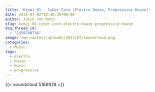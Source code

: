 ```yaml
---
title: 'Kinaj 01 - Cyber Corn (Electro House, Progressive House)'
date: 2013-07-02T18:40:39+00:00
author: Janik von Rotz
slug: kinaj-01-cyber-corn-electro-house-progressive-house
dsq_thread_id:
  - "1459749734"
image: /wp-content/uploads/2013/07/soundcloud.png
categories:
  - Music
tags:
  - electro
  - house
  - music
  - progressive
---
```

{{< soundcloud 5166928 >}}